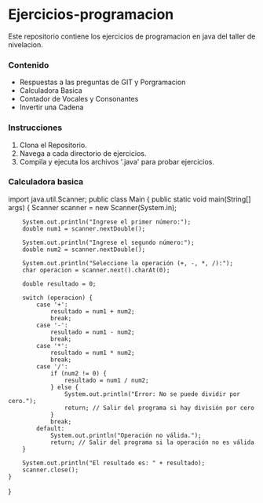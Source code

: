 # Ejercicios-programacion
Este repositorio contiene los ejercicios de programacion en java del taller de nivelacion.

### Contenido
- Respuestas a las preguntas de GIT y Porgramacion
- Calculadora Basica
- Contador de Vocales y Consonantes
- Invertir una Cadena

### Instrucciones

1. Clona el Repositorio.
2. Navega a cada directorio de ejercicios.
3. Compila y ejecuta los archivos '.java' para probar ejercicios.

### Calculadora basica 
import java.util.Scanner;
public class Main { 
    public static void main(String[] args) {
        Scanner scanner = new Scanner(System.in);

        System.out.println("Ingrese el primer número:");
        double num1 = scanner.nextDouble();

        System.out.println("Ingrese el segundo número:");
        double num2 = scanner.nextDouble();

        System.out.println("Seleccione la operación (+, -, *, /):");
        char operacion = scanner.next().charAt(0);

        double resultado = 0;

        switch (operacion) {
            case '+':
                resultado = num1 + num2;
                break;
            case '-':
                resultado = num1 - num2;
                break;
            case '*':
                resultado = num1 * num2;
                break;
            case '/':
                if (num2 != 0) {
                    resultado = num1 / num2;
                } else {
                    System.out.println("Error: No se puede dividir por cero.");
                    return; // Salir del programa si hay división por cero
                }
                break;
            default:
                System.out.println("Operación no válida.");
                return; // Salir del programa si la operación no es válida
        }

        System.out.println("El resultado es: " + resultado);
        scanner.close();
    }
}
